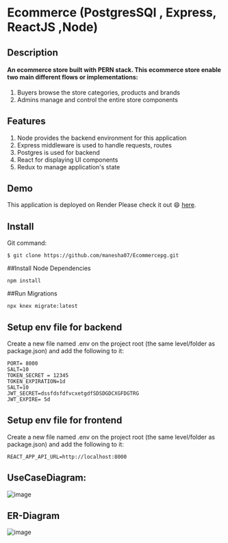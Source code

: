 # Ecommerce (PostgresSQl , Express, ReactJS ,Node)
## Description
#### An ecommerce store built with PERN stack. This ecommerce store enable two main different flows or implementations:
1. Buyers browse the store categories, products and brands
2. Admins manage and control the entire store components

## Features
1. Node provides the backend environment for this application
2. Express middleware is used to handle requests, routes
3. Postgres is used for backend
4. React for displaying UI components
5. Redux to manage application's state

## Demo

This application is deployed on Render Please check it out 😄 [here](https://ecommercepg.onrender.com/).

## Install

Git command:
```
$ git clone https://github.com/manesha07/Ecommercepg.git
```
##Install Node Dependencies
```
npm install
```
##Run Migrations
```
npx knex migrate:latest
```


## Setup env file for backend

Create a new file named .env on the project root (the same level/folder as package.json) and add the following to it:
```
PORT= 8000
SALT=10
TOKEN_SECRET = 12345
TOKEN_EXPIRATION=1d
SALT=10
JWT_SECRET=dssfdsfdfvcxetgdfSDSDGDCXGFDGTRG    
JWT_EXPIRE= 5d

```
## Setup env file for frontend

Create a new file named .env on the project root (the same level/folder as package.json) and add the following to it:
```
REACT_APP_API_URL=http://localhost:8000
```
## UseCaseDiagram:

![image](https://user-images.githubusercontent.com/40952778/215581005-ca29c377-bd1d-470a-ae2e-3b021128f2ed.png)

##  ER-Diagram
![image](https://user-images.githubusercontent.com/40952778/215580873-4499e266-0ad4-44e5-8008-5dc0ec66c546.png)
